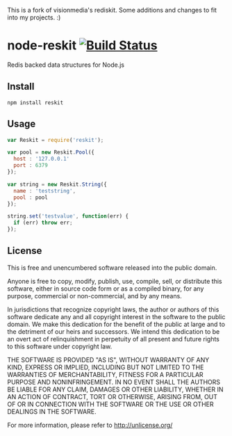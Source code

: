 This is a fork of visionmedia's rediskit. Some additions and changes to fit into my projects. :)

# node-reskit [![Build Status](https://secure.travis-ci.org/Skomski/node-reskit.png?branch=master)](http://travis-ci.org/Skomski/node-reskit)

Redis backed data structures for Node.js

## Install

```
npm install reskit
```
## Usage

```javascript
var Reskit = require('reskit');

var pool = new Reskit.Pool({
  host : '127.0.0.1'
  port : 6379
});

var string = new Reskit.String({
  name : 'teststring',
  pool : pool
});

string.set('testvalue', function(err) {
  if (err) throw err;
});
```

## License

This is free and unencumbered software released into the public domain.

Anyone is free to copy, modify, publish, use, compile, sell, or
distribute this software, either in source code form or as a compiled
binary, for any purpose, commercial or non-commercial, and by any
means.

In jurisdictions that recognize copyright laws, the author or authors
of this software dedicate any and all copyright interest in the
software to the public domain. We make this dedication for the benefit
of the public at large and to the detriment of our heirs and
successors. We intend this dedication to be an overt act of
relinquishment in perpetuity of all present and future rights to this
software under copyright law.

THE SOFTWARE IS PROVIDED "AS IS", WITHOUT WARRANTY OF ANY KIND,
EXPRESS OR IMPLIED, INCLUDING BUT NOT LIMITED TO THE WARRANTIES OF
MERCHANTABILITY, FITNESS FOR A PARTICULAR PURPOSE AND NONINFRINGEMENT.
IN NO EVENT SHALL THE AUTHORS BE LIABLE FOR ANY CLAIM, DAMAGES OR
OTHER LIABILITY, WHETHER IN AN ACTION OF CONTRACT, TORT OR OTHERWISE,
ARISING FROM, OUT OF OR IN CONNECTION WITH THE SOFTWARE OR THE USE OR
OTHER DEALINGS IN THE SOFTWARE.

For more information, please refer to <http://unlicense.org/>
